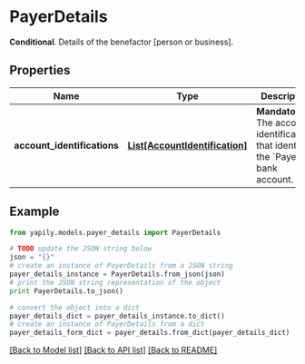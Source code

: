 # PayerDetails

__Conditional__. Details of the benefactor [person or business].

## Properties
Name | Type | Description | Notes
------------ | ------------- | ------------- | -------------
**account_identifications** | [**List[AccountIdentification]**](AccountIdentification.md) | __Mandatory__. The account identifications that identify the &#x60;Payer&#x60; bank account. | 

## Example

```python
from yapily.models.payer_details import PayerDetails

# TODO update the JSON string below
json = "{}"
# create an instance of PayerDetails from a JSON string
payer_details_instance = PayerDetails.from_json(json)
# print the JSON string representation of the object
print PayerDetails.to_json()

# convert the object into a dict
payer_details_dict = payer_details_instance.to_dict()
# create an instance of PayerDetails from a dict
payer_details_form_dict = payer_details.from_dict(payer_details_dict)
```
[[Back to Model list]](../README.md#documentation-for-models) [[Back to API list]](../README.md#documentation-for-api-endpoints) [[Back to README]](../README.md)


